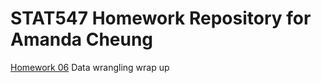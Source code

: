 # STAT547 Homework Repository for Amanda Cheung

[Homework 06](https://github.com/cheungamanda/STAT547-hw-cheung-amanda/tree/master/hw06)
Data wrangling wrap up


